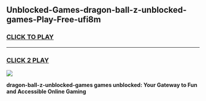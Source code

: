 
## Unblocked-Games-dragon-ball-z-unblocked-games-Play-Free-ufi8m
<h3>
<a href="https://premium76.site?title=dragon-ball-z-unblocked-games&ref=18A1">CLICK TO PLAY</a></h3>
<hr>

<h3>
<a href="https://premium76.site?title=dragon-ball-z-unblocked-games&ref=18A1">CLICK 2 PLAY</a>
  
</h3>

<a href="https://premium76.site?title=dragon-ball-z-unblocked-games&ref=18A1"><img src="https://clearcache.store/games.png"></a>


**dragon-ball-z-unblocked-games games unblocked: Your Gateway to Fun and Accessible Online Gaming**
